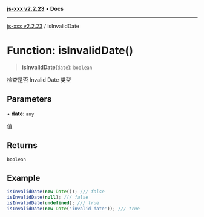 [**js-xxx v2.2.23**](../README.md) • **Docs**

***

[js-xxx v2.2.23](../README.md) / isInvalidDate

# Function: isInvalidDate()

> **isInvalidDate**(`date`): `boolean`

检查是否 Invalid Date 类型

## Parameters

• **date**: `any`

值

## Returns

`boolean`

## Example

```ts
isInvalidDate(new Date()); /// false
isInvalidDate(null); /// false
isInvalidDate(undefined); /// true
isInvalidDate(new Date('invalid date')); /// true
```
